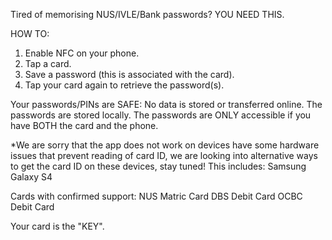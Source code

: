 Tired of memorising NUS/IVLE/Bank passwords?
YOU NEED THIS.

HOW TO:
1. Enable NFC on your phone.
2. Tap a card.
3. Save a password (this is associated with the card).
4. Tap your card again to retrieve the password(s).

Your passwords/PINs are SAFE:
No data is stored or transferred online.
The passwords are stored locally.
The passwords are ONLY accessible if you have BOTH the card and the phone.

*We are sorry that the app does not work on devices have some hardware issues that prevent reading of card ID, we are looking into alternative ways to get the card ID on these devices, stay tuned!
This includes:
Samsung Galaxy S4

Cards with confirmed support:
NUS Matric Card
DBS Debit Card
OCBC Debit Card

Your card is the "KEY".